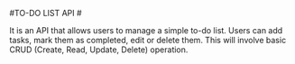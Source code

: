 #TO-DO LIST API #

It is an API that  allows users to manage a simple to-do list.
 Users can add tasks, mark them as completed, edit or delete them.
This will involve basic CRUD (Create, Read, Update, Delete) operation.

